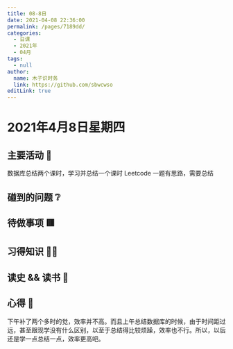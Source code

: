 ```yaml
---
title: 08-8日
date: 2021-04-08 22:36:00
permalink: /pages/7189dd/
categories: 
  - 日课
  - 2021年
  - 04月
tags: 
  - null
author: 
  name: 木子识时务
  link: https://github.com/sbwcwso
editLink: true
---
```

# 2021年4月8日星期四

## 主要活动 🏃

数据库总结两个课时，学习并总结一个课时
Leetcode 一题有思路，需要总结

## 碰到的问题 ❔

## 待做事项 🟥

## 习得知识 🧑‍💻

## 读史 && 读书 📖

## 心得 🤔

下午补了两个多时的觉，效率并不高。而且上午总结数据库的时候，由于时间距过远，甚至跟现学没有什么区别，以至于总结得比较烦躁，效率也不行。所以，以后还是学一点总结一点，效率更高吧。
